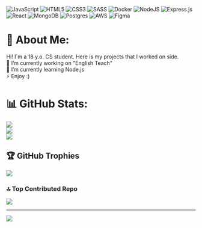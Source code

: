 ![JavaScript](https://img.shields.io/badge/javascript-%23323330.svg?style=flat&logo=javascript&logoColor=%23F7DF1E) ![HTML5](https://img.shields.io/badge/html5-%23E34F26.svg?style=flat&logo=html5&logoColor=white) ![CSS3](https://img.shields.io/badge/css3-%231572B6.svg?style=flat&logo=css3&logoColor=white) ![SASS](https://img.shields.io/badge/SASS-hotpink.svg?style=flat&logo=SASS&logoColor=white)  ![Docker](https://img.shields.io/badge/docker-%230db7ed.svg?style=flat&logo=docker&logoColor=white) ![NodeJS](https://img.shields.io/badge/node.js-6DA55F?style=flat&logo=node.js&logoColor=white) ![Express.js](https://img.shields.io/badge/express.js-%23404d59.svg?style=flat&logo=express&logoColor=%2361DAFB)  ![React](https://img.shields.io/badge/react-%2320232a.svg?style=flat&logo=react&logoColor=%2361DAFB)  ![MongoDB](https://img.shields.io/badge/MongoDB-%234ea94b.svg?style=flat&logo=mongodb&logoColor=white) ![Postgres](https://img.shields.io/badge/postgres-%23316192.svg?style=flat&logo=postgresql&logoColor=white) ![AWS](https://img.shields.io/badge/AWS-%23FF9900.svg?style=flat&logo=amazon-aws&logoColor=white) ![Figma](https://img.shields.io/badge/figma-%23F24E1E.svg?style=flat&logo=figma&logoColor=white) 
# 💫 About Me:
Hi! I`m a 18 y.o. CS student. Here is my projects that I worked on side. <br>🔭 I’m currently working on "English Teach"<br>🌱 I’m currently learning Node.js<br>⚡ Enjoy :)



# 📊 GitHub Stats:
![](https://github-readme-stats.vercel.app/api?username=anastasiamorozz&theme=onedark&hide_border=false&include_all_commits=true&count_private=false)<br/>
![](https://github-readme-streak-stats.herokuapp.com/?user=anastasiamorozz&theme=onedark&hide_border=false)<br/>
![](https://github-readme-stats.vercel.app/api/top-langs/?username=anastasiamorozz&theme=onedark&hide_border=false&include_all_commits=true&count_private=false&layout=compact)

## 🏆 GitHub Trophies
![](https://github-profile-trophy.vercel.app/?username=anastasiamorozz&theme=radical&no-frame=false&no-bg=true&margin-w=4)

### 🔝 Top Contributed Repo
![](https://github-contributor-stats.vercel.app/api?username=anastasiamorozz&limit=5&theme=dark&combine_all_yearly_contributions=true)

---
[![](https://visitcount.itsvg.in/api?id=anastasiamorozz&icon=0&color=0)](https://visitcount.itsvg.in)

<!-- Proudly created with GPRM ( https://gprm.itsvg.in ) -->
